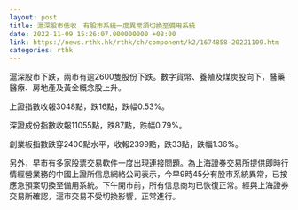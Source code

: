```yaml
---
layout: post
title: 滬深股市低收　有股市系統一度異常須切換至備用系統
date: 2022-11-09 15:26:07.000000000 +08:00
link: https://news.rthk.hk/rthk/ch/component/k2/1674858-20221109.htm
categories: rthk
---
```


滬深股市下跌，兩市有逾2600隻股份下跌。數字貨幣、養殖及煤炭股向下，醫藥醫療、房地產及黃金概念股上升。

上證指數收報3048點，跌16點，跌幅0.53%。

深證成份指數收報11055點，跌87點，跌幅0.79%。

創業板指數跌穿2400點水平，收報2399點，跌33點，跌幅1.36%。

另外，早市有多家股票交易軟件一度出現連接問題。為上海證券交易所提供即時行情經營業務的中國上證所信息網絡公司表示，今早9時45分有股市系統異常，已按應急預案切換至備用系統。下午開市前，所有信息商均已恢復正常。經與上海證券交易所確認，滬市交易不受切換影響，正常進行。
